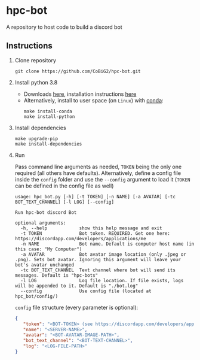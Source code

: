 # hpc-bot
A repository to host code to build a discord bot

## Instructions
1. Clone repository
    ```shell script
    git clone https://github.com/CoBiG2/hpc-bot.git
    ```
   
2. Install python 3.8
    * Downloads [here](https://www.python.org/downloads/), installation instructions [here](https://docs.python.org/3.8/using/unix.html)
    * Alternatively, install to user space (on `Linux`) with [conda](https://docs.conda.io/projects/conda/en/latest/):
        ```shell script
        make install-conda
        make install-python
        ```

3. Install dependencies
    ```shell script
    make upgrade-pip
    make install-dependencies
    ```
3. Run

    Pass command line arguments as needed, `TOKEN` being the only one required (all others have defaults).
    Alternatively, define a config file inside the `config` folder and use the `--config` argument to load it (`TOKEN` can be defined in the config file as well)
    
    ```
    usage: hpc_bot.py [-h] [-t TOKEN] [-n NAME] [-a AVATAR] [-tc BOT_TEXT_CHANNEL] [-l LOG] [--config]

    Run hpc-bot discord Bot
    
    optional arguments:
      -h, --help            show this help message and exit
      -t TOKEN              Bot token. REQUIRED. Get one here: https://discordapp.com/developers/applications/me
      -n NAME               Bot name. Default is computer host name (in this case: "My Computer")
      -a AVATAR             Bot avatar image location (only .jpeg or .png). Sets bot avatar. Ignoring this argument will leave your bot's avatar unchanged
      -tc BOT_TEXT_CHANNEL  Text channel where bot will send its messages. Default is "hpc-bots"
      -l LOG                Log file location. If file exists, logs will be appended to it. Default is "./bot.log"
      --config              Use config file (located at hpc_bot/config/)
    ```
   
   `config` file structure (every parameter is optional):
   ```json
   {
      "token": "<BOT-TOKEN> (see https://discordapp.com/developers/applications/me')",
      "name": "<SERVER-NAME>",
      "avatar": "<BOT-AVATAR-IMAGE-PATH>",
      "bot_text_channel": "<BOT-TEXT-CHANNEL>",
      "log": "<LOG-FILE-PATH>"
   }
   ```

